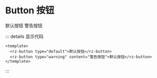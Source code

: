 # Button 按钮

<rz-button type="default">默认按钮</rz-button>
<rz-button>警告按钮</rz-button>

::: details 显示代码

```vue
<template>
  <rz-button type="default">默认按钮</rz-button>
  <rz-button type="warning" content="警告按钮">默认按钮</rz-button>
</template>
```

:::



